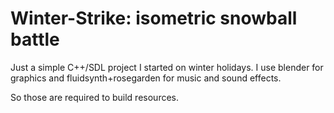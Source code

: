 # Winter-Strike: isometric snowball battle

Just a simple C++/SDL project I started on winter holidays.
I use blender for graphics and fluidsynth+rosegarden for music and sound effects.

So those are required to build resources.
